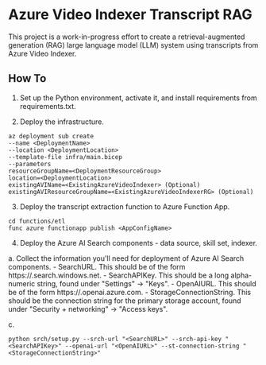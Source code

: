 # Azure Video Indexer Transcript RAG

This project is a work-in-progress effort to create a retrieval-augmented generation (RAG) large language model (LLM) system using transcripts from Azure Video Indexer.

## How To

1. Set up the Python environment, activate it, and install requirements from requirements.txt.

2. Deploy the infrastructure.

```
az deployment sub create
--name <DeploymentName>
--location <DeploymentLocation>
--template-file infra/main.bicep
--parameters
resourceGroupName=<DeploymentResourceGroup>
location=<DeploymentLocation>
existingAVIName=<ExistingAzureVideoIndexer> (Optional)
existingAVIResourceGroupName=<ExistingAzureVideoIndexerRG> (Optional)
```

3. Deploy the transcript extraction function to Azure Function App.

```
cd functions/etl
func azure functionapp publish <AppConfigName>
```

4. Deploy the Azure AI Search components - data source, skill set, indexer.

a. Collect the information you'll need for deployment of Azure AI Search components.
    - SearchURL. This should be of the form https://<SearchResourceName>.search.windows.net.
    - SearchAPIKey. This should be a long alpha-numeric string, found under "Settings" -> "Keys".
    - OpenAIURL. This should be of the form https://<OpenAIResourceName>.openai.azure.com.
    - StorageConnectionString. This should be the connection string for the primary storage account, found under "Security + networking" -> "Access keys".

c. 
```
python srch/setup.py --srch-url "<SearchURL>" --srch-api-key "<SearchAPIKey>" --openai-url "<OpenAIURL>" --st-connection-string "<StorageConnectionString>"
```